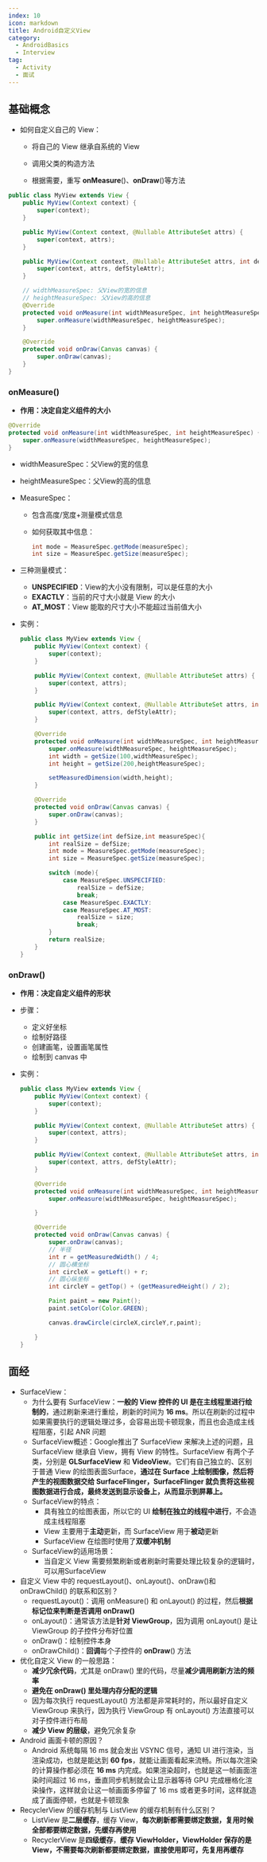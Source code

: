 ```yaml
---
index: 10
icon: markdown
title: Android自定义View
category:
  - AndroidBasics
  - Interview
tag:
  - Activity
  - 面试
---
```


## 基础概念

- 如何自定义自己的 View：

  - 将自己的 View 继承自系统的 View

  - 调用父类的构造方法
  - 根据需要，重写 **onMeasure**()、**onDraw**()等方法

```java
public class MyView extends View {
    public MyView(Context context) {
        super(context);
    }

    public MyView(Context context, @Nullable AttributeSet attrs) {
        super(context, attrs);
    }

    public MyView(Context context, @Nullable AttributeSet attrs, int defStyleAttr) {
        super(context, attrs, defStyleAttr);
    }

    // widthMeasureSpec: 父View的宽的信息
    // heightMeasureSpec: 父View的高的信息
    @Override
    protected void onMeasure(int widthMeasureSpec, int heightMeasureSpec) {
        super.onMeasure(widthMeasureSpec, heightMeasureSpec);
    }

    @Override
    protected void onDraw(Canvas canvas) {
        super.onDraw(canvas);
    }
}
```

### onMeasure()

- **作用：决定自定义组件的大小**

```java
@Override
protected void onMeasure(int widthMeasureSpec, int heightMeasureSpec) {
    super.onMeasure(widthMeasureSpec, heightMeasureSpec);
}
```

- widthMeasureSpec：父View的宽的信息

- heightMeasureSpec：父View的高的信息

- MeasureSpec：

  - 包含高度/宽度+测量模式信息

  - 如何获取其中信息：

    ```java
    int mode = MeasureSpec.getMode(measureSpec);
    int size = MeasureSpec.getSize(measureSpec);
    ```

- 三种测量模式：

  - **UNSPECIFIED**：View的大小没有限制，可以是任意的大小
  - **EXACTLY**：当前的尺寸大小就是 View 的大小
  - **AT_MOST**：View 能取的尺寸大小不能超过当前值大小

- 实例：

  ```java
  public class MyView extends View {
      public MyView(Context context) {
          super(context);
      }
  
      public MyView(Context context, @Nullable AttributeSet attrs) {
          super(context, attrs);
      }
  
      public MyView(Context context, @Nullable AttributeSet attrs, int defStyleAttr) {
          super(context, attrs, defStyleAttr);
      }
  
      @Override
      protected void onMeasure(int widthMeasureSpec, int heightMeasureSpec) {
          super.onMeasure(widthMeasureSpec, heightMeasureSpec);
          int width = getSize(100,widthMeasureSpec);
          int height = getSize(200,heightMeasureSpec);
  
          setMeasuredDimension(width,height);
      }
  
      @Override
      protected void onDraw(Canvas canvas) {
          super.onDraw(canvas);
      }
  
      public int getSize(int defSize,int measureSpec){
          int realSize = defSize;
          int mode = MeasureSpec.getMode(measureSpec);
          int size = MeasureSpec.getSize(measureSpec);
  
          switch (mode){
              case MeasureSpec.UNSPECIFIED:
                  realSize = defSize;
                  break;
              case MeasureSpec.EXACTLY:
              case MeasureSpec.AT_MOST:
                  realSize = size;
                  break;
          }
          return realSize;
      }
  }
  ```

### onDraw()

- **作用：决定自定义组件的形状**

- 步骤：

  - 定义好坐标
  - 绘制好路径
  - 创建画笔，设置画笔属性
  - 绘制到 canvas 中

- 实例：

  ```java
  public class MyView extends View {
      public MyView(Context context) {
          super(context);
      }
  
      public MyView(Context context, @Nullable AttributeSet attrs) {
          super(context, attrs);
      }
  
      public MyView(Context context, @Nullable AttributeSet attrs, int defStyleAttr) {
          super(context, attrs, defStyleAttr);
      }
  
      @Override
      protected void onMeasure(int widthMeasureSpec, int heightMeasureSpec) {
          super.onMeasure(widthMeasureSpec, heightMeasureSpec);
  
      }
  
      @Override
      protected void onDraw(Canvas canvas) {
          super.onDraw(canvas);
          // 半径
          int r = getMeasuredWidth() / 4;
          // 圆心横坐标
          int circleX = getLeft() + r;
          // 圆心纵坐标
          int circleY = getTop() + (getMeasuredHeight() / 2);
  
          Paint paint = new Paint();
          paint.setColor(Color.GREEN);
  
          canvas.drawCircle(circleX,circleY,r,paint);
  
      }
  }
  ```

## 面经

- SurfaceView：
  - 为什么要有 SurfaceView：**一般的 View 控件的 UI 是在主线程里进行绘制的**，通过刷新来进行重绘，刷新的时间为 **16 ms**。所以在刷新的过程中如果需要执行的逻辑处理过多，会容易出现卡顿现象，而且也会造成主线程阻塞，引起 ANR 问题
  - SurfaceView概述：Google推出了 SurfaceView 来解决上述的问题，且 SurfaceView 继承自 View，拥有 View 的特性。SurfaceView 有两个子类，分别是 **GLSurfaceView** 和 **VideoView**。它们有自己独立的、区别于普通 View 的绘图表面Surface，**通过在 Surface 上绘制图像，然后将产生的视图数据交给 SurfaceFlinger，SurfaceFlinger 就负责将这些视图数据进行合成，最终发送到显示设备上，从而显示到屏幕上。**
  - SurfaceView的特点：
    - 具有独立的绘图表面，所以它的 UI **绘制在独立的线程中进行**，不会造成主线程阻塞
    - View 主要用于**主动**更新，而 SurfaceView 用于**被动**更新
    - SurfaceView 在绘图时使用了**双缓冲机制**
  - SurfaceView的适用场景：
    - 当自定义 View 需要频繁刷新或者刷新时需要处理比较复杂的逻辑时，可以用SurfaceView
- 自定义 View 中的 requestLayout()、onLayout()、onDraw()和onDrawChild() 的联系和区别？
  - requestLayout()：调用 onMeasure() 和 onLayout() 的过程，然后**根据标记位来判断是否调用 onDraw()**
  - onLayout()：通常该方法是**针对 ViewGroup**，因为调用 onLayout() 是让 ViewGroup 的子控件分布好位置
  - onDraw()：绘制控件本身
  - onDrawChild()：**回调**每个子控件的 **onDraw**() 方法
- 优化自定义 View 的一般思路：
  - **减少冗余代码**，尤其是 onDraw() 里的代码，尽量**减少调用刷新方法的频率**
  - **避免在 onDraw() 里处理内存分配的逻辑**
  - 因为每次执行 requestLayout() 方法都是非常耗时的，所以最好自定义 ViewGroup 来执行，因为执行 ViewGroup 有 onLayout() 方法直接可以对子控件进行布局
  - **减少 View 的层级**，避免冗余复杂
- Android 画面卡顿的原因？
  - Android 系统每隔 16 ms 就会发出 VSYNC 信号，通知 UI 进行渲染，当渲染成功，也就是能达到 **60 fps**，就能让画面看起来流畅。所以每次渲染的计算操作都必须在 **16 ms** 内完成。如果渲染超时，也就是这一帧画面渲染时间超过 16 ms，垂直同步机制就会让显示器等待 GPU 完成栅格化渲染操作，这样就会让这一帧画面多停留了 16 ms 或者更多时间，这样就造成了画面停顿，也就是卡顿现象
- RecyclerView 的缓存机制与 ListView 的缓存机制有什么区别？
  - ListView 是**二层缓存**，缓存 View，**每次刷新都需要绑定数据，复用时候全部都要绑定数据，先缓存再使用**
  - RecyclerView 是**四级缓存**，**缓存 ViewHolder，ViewHolder 保存的是 View，不需要每次刷新都要绑定数据，直接使用即可，先复用再缓存**